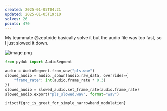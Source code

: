 ```yaml
---
created: 2025-01-05T04:21
updated: 2025-01-05T19:10
solves: 26
points: 470
---
```


My teammate @zeptoide basically solve it but the audio file was too fast, so I just slowed it down.

![image.png](https://res.cloudinary.com/kumonochisanaka/image/upload/v1736122217/2025/01/80653ec0032ecc35ea748ad3bf675351.png)

```python
from pydub import AudioSegment

audio = AudioSegment.from_wav("pls.wav")
slowed_audio = audio._spawn(audio.raw_data, overrides={
    "frame_rate": int(audio.frame_rate * 0.3)
})
slowed_audio = slowed_audio.set_frame_rate(audio.frame_rate)
slowed_audio.export("pls_slowed.wav", format="wav")
```

```flag
irisctf{grc_is_great_for_simple_narrowband_modulation}
```
